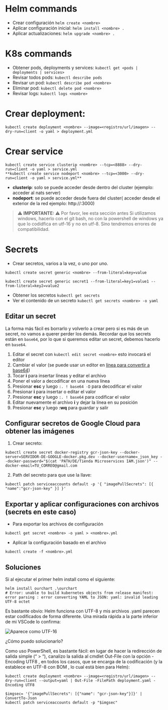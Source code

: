 # Helm commands

* Crear configuración `helm create <nombre>`
* Aplicar configuración inicial: `helm install <nombre> .`
* Aplicar actualizaciones: `helm upgrade <nombre> .`

# K8s commands

* Obtener pods, deployments y services: `kubectl get <pods | deployments | services>`
* Revisar todos pods: `kubectl describe pods`
* Revisar un pod: `kubectl describe pod <nombre>`
* Eliminar pod: `kubectl delete pod <nombre>`
* Revisar logs: `kubectl logs <nombre>`



# Crear deployment:
```
kubectl create deployment <nombre> --image=<registro/url/imagen> --dry-run=client -o yaml > deployment.yml
```

# Crear service
```
kubectl create service clusterip <nombre> --tcp=<8888> --dry-run=client -o yaml > service.yml 
**kubectl create service nodeport <nombre> --tcp=<3000> --dry-run=client -o yaml > service.yml**
```
* **clusterip**: solo se puede acceder desde dentro del cluster (ejemplo: acceder al nats server)
* **nodeport**: se puede acceder desde fuera del cluster( acceder desde el exterior de la red ejemplo: http://<localhost>:3000)
 


> ⚠️ **IMPORTANTE:** ⚠️ Por favor, lee esta sección antes 
> Si utilizamos windows, hacerlo con  el git bash, no con la powershell de windows ya que lo codidfica en utf-16 y no en utf-8. Sino tendremos errores de compatibilidad.




# Secrets

* Crear secretos, varios a la vez, o uno por uno.
```
kubectl create secret generic <nombre> --from-literal=key=value

kubectl create secret generic secret1 --from-literal=key1=value1 --from-literal=key2=value2
```
* Obtener los secretos `kubectl get secrets`
* Ver el contenido de un secreto `kubectl get secrets <nombre> -o yaml`

## Editar un secret
La forma más fácil es borrarlo y volverlo a crear pero si es más de un secret, no vamos a querer perder los demás.
Recordar que los secrets están en `base64`, por lo que si queremos editar un secret, debemos hacerlo en `base64`.

1. Editar el secret con `kubectl edit secret <nombre>` esto invocará el editor
2. Cambiar el valor (se puede usar un editor en [línea para convertir a base64](https://www.rapidtables.com/web/tools/base64-decode.html))
3. Tocar **i** para insertar líneas y editar el archivo
4. Poner el valor a decodificar en una nueva línea
5. Presionar **esc** y luego `:. ! base64 -D` para decodificar el valor
6. Presionar **i** para insertar o editar el valor
7. Presionar **esc** y luego `:. ! base64` para codificar el valor
8. Editar nuevamente el archivo **i** y dejar la línea en su posición
9. Presionar **esc** y luego **:wq** para guardar y salir



## Configurar secretos de Google Cloud para obtener las imágenes

1. Crear secreto:
```
kubectl create secret docker-registry gcr-json-key --docker-server=SERVIDOR-DE-GOOGLE-docker.pkg.dev --docker-username=_json_key --docker-password="$(cat 'PATH/DE/Tienda Microservices IAM.json')" --docker-email=TU_CORREO@gmail.com
```

2. Path del secreto para que use la llave:
```
kubectl patch serviceaccounts default -p '{ "imagePullSecrets": [{ "name":"gcr-json-key" }] }'
```


## Exportar y aplicar configuraciones con archivos (secrets en este caso)
* Para exportar los archivos de configuración

```
kubectl get secret <nombre> -o yaml > <nombre>.yml
```

* Aplicar la configuración basado en el archivo
```
kubectl create -f <nombre>.yml
```

## Soluciones

Si al ejecutar el primer helm install como el siguiente:
```	
helm install ourchart .\ourchart
# Error: unable to build kubernetes objects from release manifest: error parsing : error converting YAML to JSON: yaml: invalid leading UTF-8 octet

```
Es bastante obvio: Helm funciona con UTF-8 y mis archivos .yaml parecen estar codificados de forma diferente. Una mirada rápida a la parte inferior de mi VSCode lo confirma:

![Aparece como UTF-16](https://blog.kaniski.eu/wp-content/uploads/2020/09/utf16-2.png)

¿Cómo puedo solucionarlo?

Como uso PowerShell, es bastante fácil: en lugar de hacer la redirección de salida simple (“ > “), canalizo la salida al cmdlet Out-File con la opción -Encoding UTF8 , en todos los casos, que se encarga de la codificación (y la establece en UTF-8 con BOM , lo cual está bien para Helm):

```
kubectl create deployment <nombre> --image=<registro/url/imagen> --dry-run=client --output=yaml | Out-File -FilePath deployment.yaml -Encoding UTF8

```	


```	
$imgsec= '{"imagePullSecrets": [{"name": "gcr-json-key"}]}' | ConvertTo-Json
kubectl patch serviceaccounts default -p "$imgsec"
```